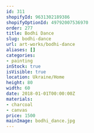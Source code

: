 ```yaml
---
id: 311
shopifyId: 9631302189386
shopifyOptionId: 49792007536970
order: 277
title: Bodhi Dance
slug: bodhi-dance
url: art-works/bodhi-dance
aliases: []
categories:
- painting
inStock: true
isVisible: true
location: Ukraine/Home
height: 80
width: 60
date: 2018-01-01T00:00:00Z
materials:
- charcoal
- canvas
price: 1500
mainImage: bodhi_dance.jpg
---
```

